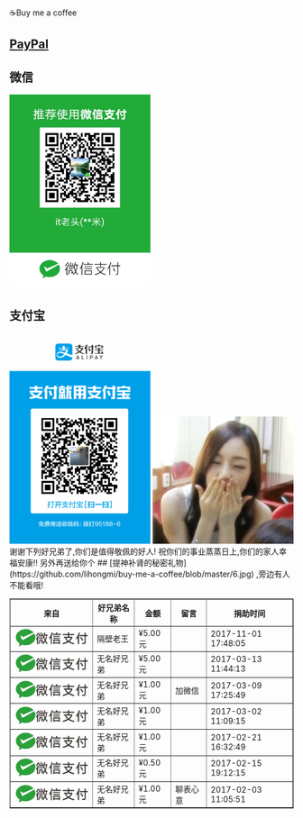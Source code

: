 
☕️Buy me a coffee


## [PayPal](https://www.paypal.me/hongmili/)

## 微信

<img width="250" src="buy-me-a-coffee-wechat.jpg" />

## 支付宝

<img width="250" src="buy-me-a-coffee-alipay.jpg" />

<img width="250" src="kiss.gif" />
谢谢下列好兄弟了,你们是值得敬佩的好人!
祝你们的事业蒸蒸日上,你们的家人幸福安康!!
另外再送给你个
## [提神补肾的秘密礼物](https://github.com/lihongmi/buy-me-a-coffee/blob/master/6.jpg)
,旁边有人不能看哦!

<table cellspacing="4" rules="all" border="1" style="border-collapse:collapse;" width="600"><tbody><tr><th scope="col">来自</th><th scope="col">好兄弟名称</th><th scope="col">金额</th><th scope="col">留言</th><th scope="col">捐助时间</th></tr><tr><td><img src="1.jpg"></td><td>隔壁老王</td><td>¥5.00元</td><td></td><td>2017-11-01 17:48:05</td></tr><tr><td><img src="1.jpg"></td><td>无名好兄弟</td><td>¥5.00元</td><td></td><td>2017-03-13 11:44:13</td></tr><tr><td><img src="1.jpg"></td><td>无名好兄弟</td><td>¥1.00元</td><td>加微信</td><td>2017-03-09 17:25:49</td></tr><tr><td><img src="1.jpg"></td><td>无名好兄弟</td><td>¥1.00元</td><td></td><td>2017-03-02 11:09:15</td></tr><tr><td><img src="1.jpg"></td><td>无名好兄弟</td><td>¥1.00元</td><td></td><td>2017-02-21 16:32:49</td></tr><tr><td><img src="1.jpg"></td><td>无名好兄弟</td><td>¥0.50元</td><td></td><td>2017-02-15 19:12:15</td></tr><tr><td><img src="1.jpg"></td><td>无名好兄弟</td><td>¥1.00元</td><td>聊表心意</td><td>2017-02-03 11:05:51</td></tr></tbody></table>

